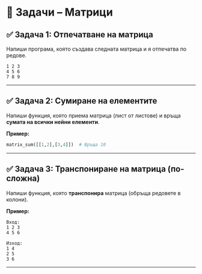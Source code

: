# 📝 Задачи – Матрици

## ✅ Задача 1: Отпечатване на матрица
Напиши програма, която създава следната матрица и я отпечатва по редове.

```
1 2 3
4 5 6
7 8 9
```

---

## ✅ Задача 2: Сумиране на елементите
Напиши функция, която приема матрица (лист от листове) и връща **сумата на всички нейни елементи**.

**Пример:**
```python
matrix_sum([[1,2],[3,4]])  # Връща 10
```

---

## ✅ Задача 3: Транспониране на матрица (по-сложна)
Напиши функция, която **транспонира** матрица (обръща редовете в колони).

**Пример:**
```
Вход:
1 2 3
4 5 6

Изход:
1 4
2 5
3 6
```

---

